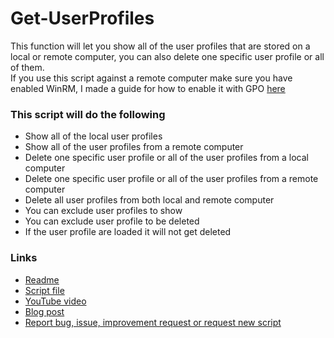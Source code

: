 ﻿# Get-UserProfiles
This function will let you show all of the user profiles that are stored on a local or remote computer, you can also delete one specific user profile or all of them.  
If you use this script against a remote computer make sure you have enabled WinRM, I made a guide for how to enable it with GPO [here](https://stolpe.io/enable-winrm-with-gpo/)  
### This script will do the following
- Show all of the local user profiles
- Show all of the user profiles from a remote computer
- Delete one specific user profile or all of the user profiles from a local computer
- Delete one specific user profile or all of the user profiles from a remote computer
- Delete all user profiles from both local and remote computer
- You can exclude user profiles to show
- You can exclude user profile to be deleted
- If the user profile are loaded it will not get deleted

### Links
- [Readme](https://github.com/rstolpe/PowerShell-Scripts/blob/main/Windows/Get-UserProfiles.md)  
- [Script file](https://github.com/rstolpe/PowerShell-Scripts/blob/main/Windows/Get-UserProfiles.ps1)
- [YouTube video](https://youtube.com/shorts/SPPSHiMjVmA?feature=share)
- [Blog post](https://stolpe.io/script-to-delete-user-profiles-from-local-and-remote-computer/)
- [Report bug, issue, improvement request or request new script](https://github.com/rstolpe/PowerShell-Scripts/issues/new/choose)